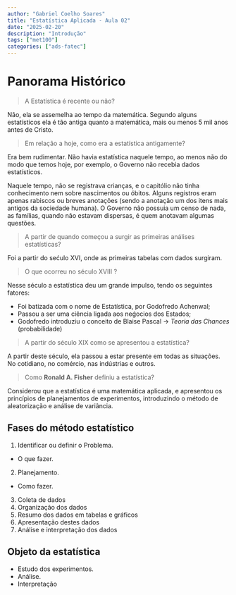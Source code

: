 ```yaml
---
author: "Gabriel Coelho Soares"
title: "Estatística Aplicada - Aula 02"
date: "2025-02-20"
description: "Introdução"
tags: ["met100"]
categories: ["ads-fatec"]
---
```


# Panorama Histórico

> A Estatística é recente ou não?

Não, ela se assemelha ao tempo da matemática.
Segundo alguns estatísticos ela é tão antiga quanto a matemática,
mais ou menos 5 mil anos antes de Cristo.

> Em relação a hoje, como era a estatística antigamente?

Era bem rudimentar. Não havia estatística naquele tempo, ao menos
não do modo que temos hoje, por exemplo, o Governo não recebia dados estatísticos.

Naquele tempo, não se registrava crianças, e o capitólio não tinha conhecimento nem
sobre nascimentos ou óbitos. Alguns registros eram apenas rabiscos ou breves
anotações (sendo a anotação um dos itens mais antigos da sociedade humana). O
Governo não possuia um censo de nada, as famílias, quando não estavam dispersas,
é quem anotavam algumas questões.

> A partir de quando começou a surgir as primeiras análises estatísticas?

Foi a partir do sećulo XVI, onde as primeiras tabelas com dados surgiram.

> O que ocorreu no século XVIII ?

Nesse século a estatística deu um grande impulso, tendo os seguintes fatores:

- Foi batizada com o nome de Estatística, por Godofredo Achenwal;
- Passou a ser uma ciência ligada aos neǵocios dos Estados;
- Godofredo introduziu o conceito de Blaise Pascal -> *Teoria das Chances*
(probabilidade)

> A partir do século XIX como se apresentou a estatística?

A partir deste século, ela passou a estar presente em todas as situações.
No cotidiano, no comércio, nas indústrias e outros.

> Como **Ronald A. Fisher** definiu a estatística?

Considerou que a estatística é uma matemática aplicada, e apresentou
os princípios de planejamentos de experimentos, introduzindo o método de
aleatorização e análise de variância.

## Fases do método estatístico

1. Identificar ou definir o Problema.

- O que fazer.

2. Planejamento.

- Como fazer.

3. Coleta de dados
4. Organização dos dados
5. Resumo dos dados em tabelas e gráficos
6. Apresentação destes dados
7. Análise e interpretação dos dados

## Objeto da estatística

- Estudo dos experimentos.
- Análise.
- Interpretação
